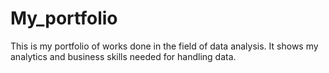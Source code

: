# My_portfolio
This is my portfolio of works done in the field of data analysis.
It shows my analytics and business skills needed for handling data.
